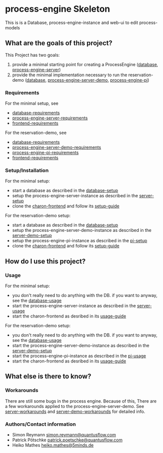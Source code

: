 # process-engine Skeleton

This is is a Database, process-engine-instance and web-ui to edit process-models

## What are the goals of this project?

This Project has two goals:
1. provide a minimal starting point for creating a ProcessEngine ([database](database), [process-engine-server](process-engine-server))
2. provide the minimal implementation necessary to run the reservation-demo ([database](database), [process-engine-server-demo](process-engine-server-demo), [process-engine-pi](process-engine-pi))

### Requirements

For the minimal setup, see
- [database-requirements](database/README.md#requirements)
- [process-engine-server-requirements](process-engine-server/README.md#requirements)
- [frontend-requirements](https://github.com/process-engine/charon#voraussetzungen)
  
For the reservation-demo, see
- [database-requirements](database/README.md#requirements)
- [process-engine-server-demo-requirements](process-engine-server-demo/README.md#requirements)
- [process-engine-pi-requirements](process-engine-pi/README.md#requirements)
- [frontend-requirements](https://github.com/process-engine/charon#voraussetzungen)

### Setup/Installation

For the minimal setup:
- start a database as described in the [database-setup](database/README.md#setup)
- setup the process-engine-server-instance as described in the [server-setup](process-engine-server/README.md#setupinstallation)
- clone the [charon-frontend](https://github.com/process-engine/charon) and follow its [setup-guide](https://github.com/process-engine/charon#setupinstallation)

For the reservation-demo setup:
- start a database as described in the [database-setup](database/README.md#setup)
- setup the process-engine-server-demo-instance as described in the [server-demo-setup](process-engine-server-demo/README.md#setupinstallation)
- setup the process-engine-pi-instance as described in the [pi-setup](process-engine-pi/README.md#setupinstallation)
- clone the [charon-frontend](https://github.com/process-engine/charon) and follow its [setup-guide](https://github.com/process-engine/charon#setupinstallation)


## How do I use this project?

### Usage

For the minimal setup:
- you don't really need to do anything with the DB. if you want to anyway, see the [database-usage](database/README.md#usage)
- start the process-engine-server-instance as described in the [server-usage](process-engine-server/README.md#usage)
- start the charon-frontend as desribed in its [usage-guide](https://github.com/process-engine/charon#wie-kann-ich-das-projekt-benutzen)

For the reservation-demo setup:
- you don't really need to do anything with the DB. if you want to anyway, see the [database-usage](database/README.md#usage)
- start the process-engine-server-demo-instance as described in the [server-demo-setup](process-engine-server-demo/README.md#setupinstallation)
- start the process-engine-pi-instance as described in the [pi-usage](process-engine-pi/README.md#usage)
- start the charon-frontend as desribed in its [usage-guide](https://github.com/process-engine/charon#wie-kann-ich-das-projekt-benutzen)

## What else is there to know?

### Workarounds

There are still some bugs in the process engine. Because of this, There are a few workarounds applied to the process-engine-server-demo. See [server-workarounds](process-engine-server/README.md#workarounds) and [server-demo-workarounds](process-engine-server-demo/README.md#workarounds) for detailed info.


### Authors/Contact information

- Simon Reymann <simon.reymann@quantusflow.com>
- Patrick Pötschke <patrick.poetschke@quantusflow.com>
- Heiko Mathes <heiko.mathes@5minds.de>
